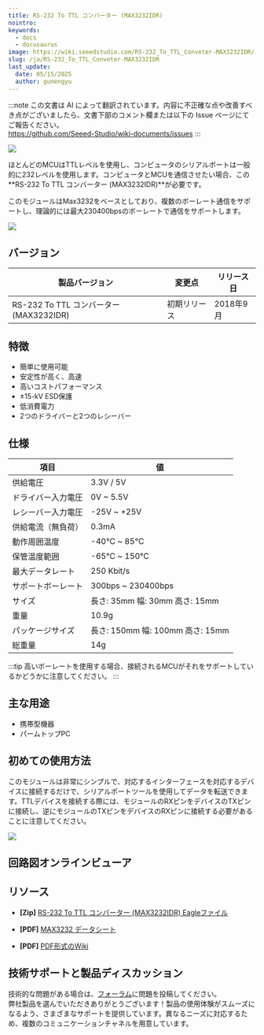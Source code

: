 ```yaml
---
title: RS-232 To TTL コンバーター (MAX3232IDR)
nointro:
keywords:
  - docs
  - docusaurus
image: https://wiki.seeedstudio.com/RS-232_To_TTL_Conveter-MAX3232IDR/
slug: /ja/RS-232_To_TTL_Conveter-MAX3232IDR
last_update:
  date: 05/15/2025
  author: gunengyu
---
```

:::note
この文書は AI によって翻訳されています。内容に不正確な点や改善すべき点がございましたら、文書下部のコメント欄または以下の Issue ページにてご報告ください。  
https://github.com/Seeed-Studio/wiki-documents/issues
:::

![](https://files.seeedstudio.com/wiki/RS-232_To_TTL_Conveter-MAX3232IDR/img/main.jpg)

ほとんどのMCUはTTLレベルを使用し、コンピュータのシリアルポートは一般的に232レベルを使用します。コンピュータとMCUを通信させたい場合、この**RS-232 To TTL コンバーター (MAX3232IDR)**が必要です。

このモジュールはMax3232をベースとしており、複数のボーレート通信をサポートし、理論的には最大230400bpsのボーレートで通信をサポートします。

<p style={{}}><a href="https://www.seeedstudio.com/RS-232-To-TTL-Conveter-MAX3232IDR-p-2851.html" target="_blank"><img src="https://files.seeedstudio.com/wiki/Seeed-WiKi/docs/images/300px-Get_One_Now_Banner-ragular.png" /></a></p>

## バージョン

| 製品バージョン  | 変更点                                                                                               | リリース日 |
|------------------|-------------------------------------------------------------------------------------------------------|---------------|
| RS-232 To TTL コンバーター (MAX3232IDR) | 初期リリース                                                                                               | 2018年9月      |

## 特徴

- 簡単に使用可能
- 安定性が高く、高速
- 高いコストパフォーマンス
- ±15-kV ESD保護
- 低消費電力
- 2つのドライバーと2つのレシーバー

## 仕様

|項目|値|
|---|---|
|供給電圧|3.3V / 5V|
|ドライバー入力電圧|0V ~ 5.5V|
|レシーバー入力電圧|-25V ~ +25V|
|供給電流（無負荷）|0.3mA|
|動作周囲温度|-40℃ ~ 85℃|
|保管温度範囲|-65℃ ~ 150℃|
|最大データレート|250 Kbit/s|
|サポートボーレート|300bps ~ 230400bps|
|サイズ|長さ: 35mm 幅: 30mm 高さ: 15mm| 
|重量|10.9g|
|パッケージサイズ|長さ: 150mm 幅: 100mm 高さ: 15mm|
|総重量|14g|

:::tip
高いボーレートを使用する場合、接続されるMCUがそれをサポートしているかどうかに注意してください。
:::

## 主な用途

- 携帯型機器
- パームトップPC

## 初めての使用方法

このモジュールは非常にシンプルで、対応するインターフェースを対応するデバイスに接続するだけで、シリアルポートツールを使用してデータを転送できます。TTLデバイスを接続する際には、モジュールのRXピンをデバイスのTXピンに接続し、逆にモジュールのTXピンをデバイスのRXピンに接続する必要があることに注意してください。

![](https://files.seeedstudio.com/wiki/RS-232_To_TTL_Conveter-MAX3232IDR/img/connect.jpg)

## 回路図オンラインビューア

<div className="altium-ecad-viewer" data-project-src="https://files.seeedstudio.com/wiki/RS-232_To_TTL_Conveter-MAX3232IDR/res/RS232%20to%20TTL%20Converter%20(MAX3232IDR).zip" style={{borderRadius: '0px 0px 4px 4px', height: 500, borderStyle: 'solid', borderWidth: 1, borderColor: 'rgb(241, 241, 241)', overflow: 'hidden', maxWidth: 1280, maxHeight: 700, boxSizing: 'border-box'}}>
</div>

## リソース

- **[Zip]** [RS-232 To TTL コンバーター (MAX3232IDR) Eagleファイル](https://files.seeedstudio.com/wiki/RS-232_To_TTL_Conveter-MAX3232IDR/res/RS232%20to%20TTL%20Converter%20(MAX3232IDR).zip)

- **[PDF]** [MAX3232 データシート](https://files.seeedstudio.com/wiki/RS-232_To_TTL_Conveter-MAX3232IDR/res/Max3232.pdf)

- **[PDF]** [PDF形式のWiki](https://files.seeedstudio.com/wiki/RS-232_To_TTL_Conveter-MAX3232IDR/res/RS-232_To_TTL_Conveter-MAX3232IDR.pdf)

## 技術サポートと製品ディスカッション

技術的な問題がある場合は、[フォーラム](http://forum.seeedstudio.com/)に問題を投稿してください。  
弊社製品を選んでいただきありがとうございます！製品の使用体験がスムーズになるよう、さまざまなサポートを提供しています。異なるニーズに対応するため、複数のコミュニケーションチャネルを用意しています。

<div class="button_tech_support_container">
<a href="https://forum.seeedstudio.com/" class="button_forum"></a> 
<a href="https://www.seeedstudio.com/contacts" class="button_email"></a>
</div>

<div class="button_tech_support_container">
<a href="https://discord.gg/eWkprNDMU7" class="button_discord"></a> 
<a href="https://github.com/Seeed-Studio/wiki-documents/discussions/69" class="button_discussion"></a>
</div>